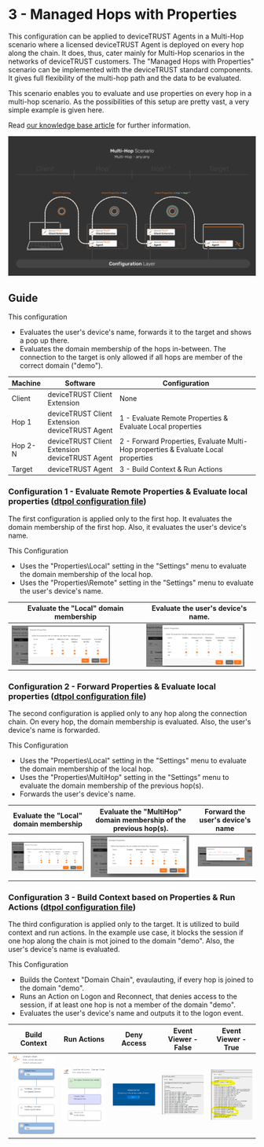 # 3 - Managed Hops with Properties

This configuration can be applied to deviceTRUST Agents in a Multi-Hop scenario where a licensed deviceTRUST Agent is deployed on every hop along the chain. It does, thus, cater mainly for Multi-Hop scenarios in the networks of deviceTRUST customers. The "Managed Hops with Properties" scenario can be implemented with the deviceTRUST standard components. It gives full flexibility of the multi-hop path and the data to be evaluated.

This scenario enables you to evaluate and use properties on every hop in a multi-hop scenario. As the possibilities of this setup are pretty vast, a very simple example is given here.

Read [our knowledge base article](https://app.hubspot.com/knowledge/7075732/edit/93463466337) for further information.

![3 - Managed Hops with Properties](../../_assets/images/multi-hop/3-ManagedHopsWithHopProperties/01_Architecture.png)

## Guide

This configuration

- Evaluates the user's device's name, forwards it to the target and shows a pop up there.
- Evaluates the domain membership of the hops in-between. The connection to the target is only allowed if all hops are member of the correct domain ("demo").

| Machine | Software                                            | Configuration                                                                          |
|---------|-----------------------------------------------------|----------------------------------------------------------------------------------------|
| Client  | deviceTRUST Client Extension                        | None                                                                                   |
| Hop 1   | deviceTRUST Client Extension <br> deviceTRUST Agent | 1 - Evaluate Remote Properties & Evaluate Local properties                             |
| Hop 2-N | deviceTRUST Client Extension <br> deviceTRUST Agent | 2 - Forward Properties, Evaluate Multi-Hop properties & Evaluate Local properties |
| Target  | deviceTRUST Agent                                   | 3 - Build Context & Run Actions                                                        |

### Configuration 1 - Evaluate Remote Properties & Evaluate local properties ([dtpol configuration file](./dT_C_MH_3-ManagedHopswithProperties_1_Hop1.dtpol))

The first configuration is applied only to the first hop. It evaluates the domain membership of the first hop. Also, it evaluates the user's device's name.

This Configuration

- Uses the "Properties\Local" setting in the "Settings" menu to evaluate the domain membership of the local hop.
- Uses the "Properties\Remote" setting in the "Settings" menu to evaluate the user's device's name.

| Evaluate the "Local" domain membership | Evaluate the user's device's name. |
|----------------------------------------|------------------------------------|
|<img src="../../_assets/images/multi-hop/3-ManagedHopsWithHopProperties/08_Local_Domain.png" alt="Built Context" title="Built Context" width="200"> | <img src="../../_assets/images/multi-hop/3-ManagedHopsWithHopProperties/07_RemoteName.png" alt="Run Actions" title="Run Actions" width="200"> |

### Configuration 2 - Forward Properties & Evaluate local properties ([dtpol configuration file](./dT_C_MH_3-ManagedHopswithProperties_2_Hop2-HopN.dtpol))

The second configuration is applied only to any hop along the connection chain. On every hop, the domain membership is evaluated. Also, the user's device's name is forwarded.

This Configuration

- Uses the "Properties\Local" setting in the "Settings" menu to evaluate the domain membership of the local hop.
- Uses the "Properties\MultiHop" setting in the "Settings" menu to evaluate the domain membership of the previous hop(s).
- Forwards the user's device's name.

| Evaluate the "Local" domain membership | Evaluate the "MultiHop" domain membership of the previous hop(s). | Forward the user's device's name |
|----------------------------------------|-------------------------------------------------------------------|----------------------------------|
|<img src="../../_assets/images/multi-hop/3-ManagedHopsWithHopProperties/08_Local_Domain.png" alt="Built Context" title="Built Context" width="200"> | <img src="../../_assets/images/multi-hop/3-ManagedHopsWithHopProperties/09_Multi-Hop_Domain.png" alt="Run Actions" title="Run Actions" width="200"> | <img src="../../_assets/images/multi-hop/3-ManagedHopsWithHopProperties/10_ForwardProperties.png" alt="Pop Up" title="Pop Up" width="200"> |

### Configuration 3 - Build Context based on Properties & Run Actions ([dtpol configuration file](./dT_C_MH_3-ManagedHopswithProperties_3_Target.dtpol))

The third configuration is applied only to the target. It is utilized to build context and run actions. In the example use case, it blocks the session if one hop along the chain is mot joined to the domain "demo". Also, the user's device's name is evaluated.

This Configuration

- Builds the Context "Domain Chain", evaulauting, if every hop is joined to the domain "demo".
- Runs an Action on Logon and Reconnect, that denies access to the session, if at least one hop is not a member of the domain "demo".
- Evaluates the user's device's name and outputs it to the logon event.

| Build Context | Run Actions | Deny Access | Event Viewer - False | Event Viewer - True |
|---------------|-------------|-------------|----------------------|---------------------|
|<img src="../../_assets/images/multi-hop/3-ManagedHopsWithHopProperties/05_Context.png" alt="Built Context" title="Built Context" width="200"> | <img src="../../_assets/images/multi-hop/3-ManagedHopsWithHopProperties/06_action.png" alt="Run Actions" title="Run Actions" width="200"> | <img src="../../_assets/images/multi-hop/3-ManagedHopsWithHopProperties/02_DenyAccess.png" alt="Pop Up" title="Pop Up" width="200"> | <img src="../../_assets/images/multi-hop/3-ManagedHopsWithHopProperties/04_eventviewer_false.png" alt="Event Viewer" title="Event Viewer" width="200"> | <img src="../../_assets/images/multi-hop/3-ManagedHopsWithHopProperties/03_eventviewer_true.png" alt="Event Viewer" title="Event Viewer" width="200"> |
